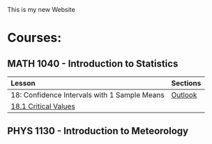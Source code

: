 <head>
<script src="https://polyfill.io/v3/polyfill.min.js?features=es6"></script>
<script id="MathJax-script" async src="https://cdn.jsdelivr.net/npm/mathjax@3/es5/tex-mml-chtml.js"></script>
</head>
This is my new Website

# Courses:
## MATH 1040 - Introduction to Statistics
| Lesson                                       | Sections |
| :------------------------------------------- | :------- |
| 18: Confidence Intervals with 1 Sample Means | [Outlook](Stats1040/Chapter18/18_0_ConfidenceIntervals.md)<br>
                                                 [18.1 Critical Values](Stats1040/Chapter18/18_1_CriticalValues.md) |
                                                 

## PHYS 1130 - Introduction to Meteorology
